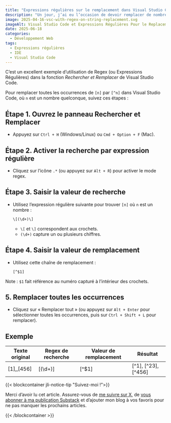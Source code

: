 ```yaml
---
title: "Expressions régulières sur le remplacement dans Visual Studio Code"
description: "Un jour, j’ai eu l’occasion de devoir remplacer de nombreux [n] par des [^n] dans un document."
image: 2025-04-16-vsc-with-regex-on-string-replacement.svg
imageAlt: Visual Studio Code et Expressions Régulières Pour le Replacement de Chaînes de Caractères
date: 2025-06-18
categories:
  - Développement Web
tags:
  - Expressions régulières
  - IDE
  - Visual Studio Code
---
```


C’est un excellent exemple d’utilisation de Regex (ou Expressions Régulières) dans la fonction _Rechercher et Remplacer_ de Visual Studio Code.

Pour remplacer toutes les occurrences de `[n]` par `[^n]` dans Visual Studio Code, où `n` est un nombre quelconque, suivez ces étapes :

## Étape 1. Ouvrez le panneau Rechercher et Remplacer

- Appuyez sur `Ctrl + H` (Windows/Linux) ou `Cmd + Option + F` (Mac).

## Étape 2. Activer la recherche par expression régulière

- Cliquez sur l’icône `.*` (ou appuyez sur `Alt + R`) pour activer le mode regex.

## Étape 3. Saisir la valeur de recherche

- Utilisez l’expression régulière suivante pour trouver `[n]` où `n` est un nombre :

  ```plaintext
  \[(\d+)\]
  ```

  - `\[` et `\]` correspondent aux crochets.
  - `(\d+)` capture un ou plusieurs chiffres.

## Étape 4. Saisir la valeur de remplacement

- Utilisez cette chaîne de remplacement :

  ```plaintext
  [^$1]
  ```

Note : `$1` fait référence au numéro capturé à l’intérieur des crochets.

## 5. Remplacer toutes les occurrences

- Cliquez sur « Remplacer tout » (ou appuyez sur `Alt + Enter` pour sélectionner toutes les occurrences, puis sur `Ctrl + Shift + L` pour remplacer).

## Exemple

| Texte original | Regex de recherche | Valeur de remplacement | Résultat            |
| -------------- | ------------------ | ---------------------- | ------------------- |
| [1],,[456]     | \[(\d+)\]          | [^$1]                  | [^1], [^23], [^456] |

{{< blockcontainer jli-notice-tip "Suivez-moi !">}}

Merci d’avoir lu cet article. Assurez-vous de [me suivre sur X](https://x.com/LitzlerJeremie), de [vous abonner à ma publication Substack](https://iamjeremie.substack.com/) et d’ajouter mon blog à vos favoris pour ne pas manquer les prochains articles.

{{< /blockcontainer >}}
